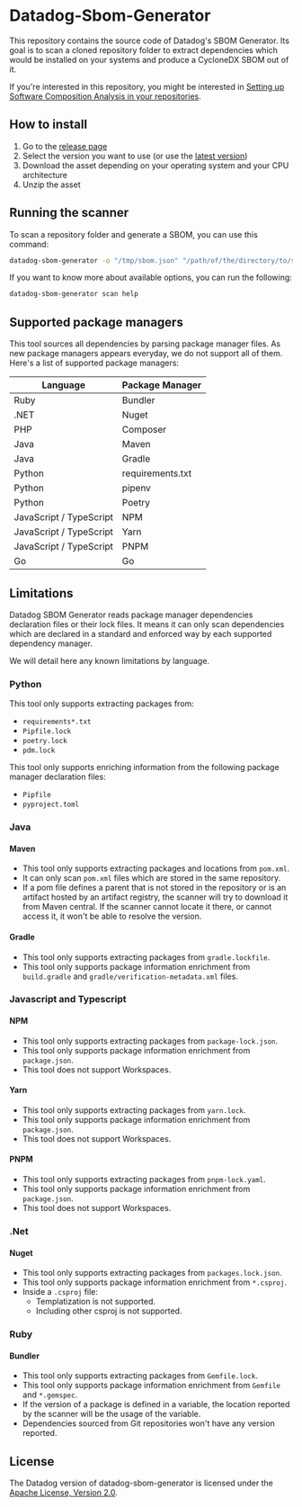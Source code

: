 # Datadog-Sbom-Generator

This repository contains the source code of Datadog's SBOM Generator.
Its goal is to scan a cloned repository folder to extract dependencies which would
be installed on your systems and produce a CycloneDX SBOM out of it.

If you're interested in this repository, you might be interested in [Setting up Software Composition Analysis in your repositories](https://docs.datadoghq.com/security/code_security/software_composition_analysis/setup_static/).

## How to install

1. Go to the [release page](https://github.com/DataDog/datadog-sbom-generator/releases)
2. Select the version you want to use (or use the [latest version](https://github.com/DataDog/datadog-sbom-generator/releases/latest))
3. Download the asset depending on your operating system and your CPU architecture
4. Unzip the asset

## Running the scanner

To scan a repository folder and generate a SBOM, you can use this command:

```bash
datadog-sbom-generator -o "/tmp/sbom.json" "/path/of/the/directory/to/scan"
```

If you want to know more about available options, you can run the following:

```bash
datadog-sbom-generator scan help
```

## Supported package managers

This tool sources all dependencies by parsing package manager files. As new package managers appears everyday, we do not support all of them. Here's a list of supported package managers:

| Language                | Package Manager  |
| ----------------------- | ---------------- |
| Ruby                    | Bundler          |
| .NET                    | Nuget            |
| PHP                     | Composer         |
| Java                    | Maven            |
| Java                    | Gradle           |
| Python                  | requirements.txt |
| Python                  | pipenv           |
| Python                  | Poetry           |
| JavaScript / TypeScript | NPM              |
| JavaScript / TypeScript | Yarn             |
| JavaScript / TypeScript | PNPM             |
| Go                      | Go               |

## Limitations

Datadog SBOM Generator reads package manager dependencies declaration files or their lock files. It means it can only scan
dependencies which are declared in a standard and enforced way by each supported dependency manager.

We will detail here any known limitations by language.

### Python

This tool only supports extracting packages from:

- `requirements*.txt`
- `Pipfile.lock`
- `poetry.lock`
- `pdm.lock`

This tool only supports enriching information from the following package manager declaration files:

- `Pipfile`
- `pyproject.toml`

### Java

#### Maven

- This tool only supports extracting packages and locations from `pom.xml`.
- It can only scan `pom.xml` files which are stored in the same repository.
- If a pom file defines a parent that is not stored in the repository or is an artifact hosted by an artifact registry, the scanner will try to download it from Maven central. If the scanner cannot locate it there, or cannot access it, it won't be able to resolve the version.

#### Gradle

- This tool only supports extracting packages from `gradle.lockfile`.
- This tool only supports package information enrichment from `build.gradle` and `gradle/verification-metadata.xml` files.

### Javascript and Typescript

#### NPM

- This tool only supports extracting packages from `package-lock.json`.
- This tool only supports package information enrichment from `package.json`.
- This tool does not support Workspaces.

#### Yarn

- This tool only supports extracting packages from `yarn.lock`.
- This tool only supports package information enrichment from `package.json`.
- This tool does not support Workspaces.

#### PNPM

- This tool only supports extracting packages from `pnpm-lock.yaml`.
- This tool only supports package information enrichment from `package.json`.
- This tool does not support Workspaces.

### .Net

#### Nuget

- This tool only supports extracting packages from `packages.lock.json`.
- This tool only supports package information enrichment from `*.csproj`.
- Inside a `.csproj` file:
  - Templatization is not supported.
  - Including other csproj is not supported.

### Ruby

#### Bundler

- This tool only supports extracting packages from `Gemfile.lock`.
- This tool only supports package information enrichment from `Gemfile` and `*.gemspec`.
- If the version of a package is defined in a variable, the location reported by the scanner will be the usage of the variable.
- Dependencies sourced from Git repositories won't have any version reported.

## License

The Datadog version of datadog-sbom-generator is licensed under the [Apache License, Version 2.0](LICENSE).

